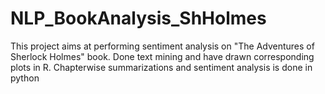 # NLP_BookAnalysis_ShHolmes

This project aims at performing sentiment analysis on "The Adventures of Sherlock Holmes" book.
Done text mining and have drawn corresponding plots in R.
Chapterwise summarizations and sentiment analysis is done in python
